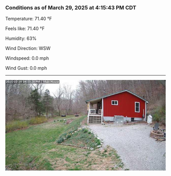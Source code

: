 ### Conditions as of March 29, 2025 at 4:15:43 PM CDT 

Temperature: 71.40 &deg;F

Feels like: 71.40 &deg;F

Humidity: 63%

Wind Direction: WSW

Windspeed: 0.0 mph

Wind Gust: 0.0 mph

---

<img src="./images/latest.jpeg"/>

